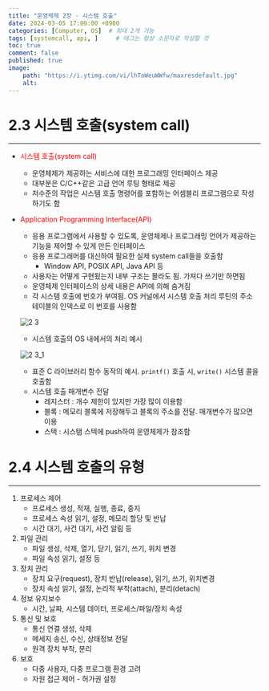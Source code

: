 ```yaml
---
title: "운영체제 2장 - 시스템 호출"
date: 2024-03-05 17:00:00 +0900
categories: [Computer, OS]  # 최대 2개 가능
tags: [systemcall, api, ]     # 태그는 항상 소문자로 작성할 것
toc: true
comment: false
published: true
image:
    path: "https://i.ytimg.com/vi/lhToWeuWWfw/maxresdefault.jpg"
    alt: 
---
```


# 2.3 시스템 호출(system call)
---

- <font color="red">시스템 호출(system call)</font>
	- 운영체제가 제공하는 서비스에 대한 프로그래밍 인터페이스 제공
	- 대부분은 C/C++같은 고급 언어 루팅 형태로 제공
	- 저수준의 작업은 시스템 호출 명령어를 포함하는 어셈블리 프로그램으로 작성하기도 함

- <font color="red">Application Programming Interface(API)</font>
	- 응용 프로그램에서 사용할 수 있도록, 운영체제나 프로그래밍 언어가 제공하는 기능을 제어할 수 있게 만든 인터페이스 
	- 응용 프로그래머를 대신하여 필요한 실제 system call들을 호출함
		- Window API, POSIX API, Java API 등
	- 사용자는 어떻게 구현됬는지 내부 구조는 몰라도 됨. 가져다 쓰기만 하면됨
	- 운영체제 인터페이스의 상세 내용은 API에 의해 숨겨짐
	- 각 시스템 호출에 번호가 부여됨.  OS 커널에서 시스템 호출 처리 루틴의 주소 테이블의 인덱스로 이 번호를 사용함
	
	![2 3](https://github.com/jinhg0214/jinhg0214.github.io/assets/70011316/a25c78e2-3c2f-4fb1-907d-c78cfb676c52)
	- 시스템 호출의 OS 내에서의 처리 예시

	![2 3_1](https://github.com/jinhg0214/jinhg0214.github.io/assets/70011316/22600897-3a7d-4156-bb32-64787b3b1641)
	- 표준 C 라이브러리 함수 동작의 예시. `printf()` 호출 시, `write()` 시스템 콜을 호출함
	- 시스템 호출 매개변수 전달
		- 레지스터 : 개수 제한이 있지만 가장 많이 이용함
		- 블록 : 메모리 블록에 저장해두고 블록의 주소를 전달. 매개변수가 많으면 이용
		- 스택 : 시스탬 스텍에 push하여 운영체제가 참조함
		  
# 2.4 시스템 호출의 유형
---

1. 프로세스 제어
	- 프로세스 생성, 적재, 실행, 종료, 중지
	- 프로세스 속성 읽기, 설정, 메모리 할당 및 반납
	- 시간 대기, 사건 대기, 사건 알림 등
2. 파일 관리
	- 파일 생성, 삭제, 열기, 닫기, 읽기, 쓰기, 위치 변경
	- 파일 속성 읽기, 설정 등
3. 장치 관리
	- 장치 요구(request), 장치 반납(release), 읽기, 쓰기, 위치변경
	- 장치 속성 읽기, 설정, 논리적 부착(attach), 분리(detach)
4. 정보 유지보수
	- 시간, 날짜, 시스템 데이터, 프로세스/파일/장치 속성
5. 통신 및 보호
	- 통신 연결 생성, 삭제
	- 메세지 송신, 수신, 상태정보 전달
	- 원격 장치 부착, 분리
6. 보호
	- 다중 사용자, 다중 프로그램 환경 고려
	- 자원 접근 제어 - 허가권 설정
